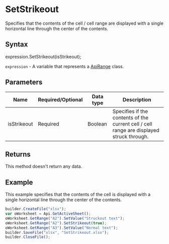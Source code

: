 # SetStrikeout

Specifies that the contents of the cell / cell range are displayed with a single horizontal line through the center of the contents.

## Syntax

expression.SetStrikeout(isStrikeout);

`expression` - A variable that represents a [ApiRange](../ApiRange.md) class.

## Parameters

| **Name** | **Required/Optional** | **Data type** | **Description** |
| ------------- | ------------- | ------------- | ------------- |
| isStrikeout | Required | Boolean | Specifies if the contents of the current cell / cell range are displayed struck through. |

## Returns

This method doesn't return any data.

## Example

This example specifies that the contents of the cell is displayed with a single horizontal line through the center of the contents.

```javascript
builder.CreateFile("xlsx");
var oWorksheet = Api.GetActiveSheet();
oWorksheet.GetRange("A2").SetValue("Struckout text");
oWorksheet.GetRange("A2").SetStrikeout(true);
oWorksheet.GetRange("A3").SetValue("Normal text");
builder.SaveFile("xlsx", "SetStrikeout.xlsx");
builder.CloseFile();
```
